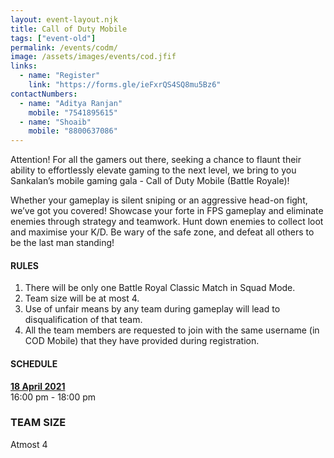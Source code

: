 ```yaml
---
layout: event-layout.njk
title: Call of Duty Mobile
tags: ["event-old"]
permalink: /events/codm/
image: /assets/images/events/cod.jfif
links:
  - name: "Register"
    link: "https://forms.gle/ieFxrQS4SQ8mu5Bz6"
contactNumbers:
  - name: "Aditya Ranjan"
    mobile: "7541895615"
  - name: "Shoaib"
    mobile: "8800637086"
---
```


Attention! For all the gamers out there, seeking a chance to flaunt their ability to effortlessly elevate gaming to the next level, we bring to you Sankalan’s mobile gaming gala - Call of Duty Mobile (Battle Royale)!

Whether your gameplay is silent sniping or an aggressive head-on fight, we’ve got you covered! Showcase your forte in FPS gameplay and eliminate enemies through strategy and teamwork. Hunt down enemies to collect loot and maximise your K/D. Be wary of the safe zone, and defeat all others to be the last man standing!


#### RULES


1. There will be only one Battle Royal Classic Match in Squad Mode.
2. Team size will be at most 4.
3. Use of unfair means by any team during gameplay will lead to disqualification of  that team.
4. All the team members are requested to join with the same username (in COD Mobile) that they have provided during registration. 

#### SCHEDULE

**<u>18 April 2021</u>**  
16:00 pm - 18:00 pm


### TEAM SIZE
Atmost 4
